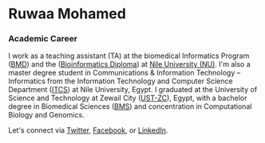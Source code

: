 # Ruwaa Mohamed

### Academic Career 
I work as a teaching assistant (TA) at the biomedical Informatics Program ([BMD](https://nu.edu.eg/undergraduate-programs/#:~:text=Bachelor%20of%20Science%20in%20Biomedical,to%20improve%20biomedicine%20%26%20human%20health.)) and the ([Bioinformatics Diploma](http://bioinfo.nu.edu.eg/)) at [Nile University (NU)](https://nu.edu.eg/). I'm also a master degree student in  Communications & Information Technology – Informatics from the Information Technology and Computer Science Department ([ITCS](https://nu.edu.eg/information_technology_computer_science_postgraduate/)) at Nile University, Egypt. I graduated at the University of Science and Technology at Zewail City ([UST-ZC]()), Egypt, with a bachelor degree in Biomedical Sciences ([BMS]()) and concentration in Computational Biology and Genomics.

Let's connect via [Twitter](https://twitter.com/_Ruwaa_), [Facebook](https://www.facebook.com/RuwaaIbrahem/), or [LinkedIn](https://www.linkedin.com/in/ruwaaibrahem/).
